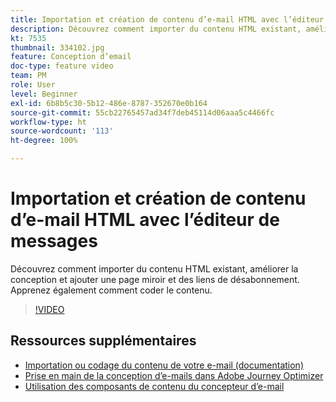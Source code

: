 ```yaml
---
title: Importation et création de contenu d’e-mail HTML avec l’éditeur de messages
description: Découvrez comment importer du contenu HTML existant, améliorer la conception et ajouter une page miroir et des liens de désabonnement. Apprenez également comment coder le contenu.
kt: 7535
thumbnail: 334102.jpg
feature: Conception d’email
doc-type: feature video
team: PM
role: User
level: Beginner
exl-id: 6b8b5c30-5b12-486e-8787-352670e0b164
source-git-commit: 55cb22765457ad34f7deb45114d06aaa5c4466fc
workflow-type: ht
source-wordcount: '113'
ht-degree: 100%

---
```


# Importation et création de contenu d’e-mail HTML avec l’éditeur de messages

Découvrez comment importer du contenu HTML existant, améliorer la conception et ajouter une page miroir et des liens de désabonnement. Apprenez également comment coder le contenu.

>[!VIDEO](https://video.tv.adobe.com/v/334102?quality=12)

## Ressources supplémentaires

* [Importation ou codage du contenu de votre e-mail (documentation)](https://experienceleague.adobe.com/docs/journey-optimizer/using/create-messages/email-designer/existing-content.html?lang=fr)
* [Prise en main de la conception d’e-mails dans Adobe Journey Optimizer](https://experienceleague.adobe.com/docs/journey-optimizer/using/create-messages/email-designer/design-emails.html?lang=fr)
* [Utilisation des composants de contenu du concepteur d’e-mail](https://experienceleague.adobe.com/docs/journey-optimizer/using/create-messages/email-designer/design-emails.html?lang=fr)
